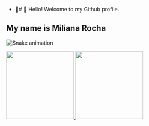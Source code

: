 - 👀# 👋 Hello! Welcome to my Github profile.
## My name is Miliana Rocha

![Snake animation](https://github.com/Milianar16/Milianar16/blob/output/github-contribution-grid-snake.svg)

<div>
<a href="https://github.com/Milianar16">
<img height="180em" src="https://github-readme-stats.vercel.app/api/top-langs/?username=Milianar16&layout=compact&langs_count=7&theme=dracula"/>
<img height="180em" src="https://github-readme-stats.vercel.app/api?username=Milianar16&show_icons=true&theme=dracula&include_all_commits=true&count_private=true"/>
</div>
